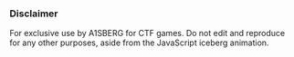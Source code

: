 ### Disclaimer
For exclusive use by A1SBERG for CTF games.
Do not edit and reproduce for any other purposes, aside from the JavaScript iceberg animation.
